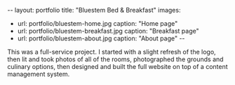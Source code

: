 --
layout: portfolio
title: "Bluestem Bed &amp; Breakfast"
images:
  - url: portfolio/bluestem-home.jpg
    caption: "Home page"
  - url: portfolio/bluestem-breakfast.jpg
    caption: "Breakfast page"
  - url: portfolio/bluestem-about.jpg
    caption: "About page"
--
<p>This was a full-service project. I started with a slight refresh of the logo, then lit and took photos of all of the rooms, photographed the grounds and culinary options, then designed and built the full website on top of a content management system.</p>